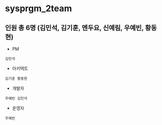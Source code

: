 # sysprgm_2team
## 인원 총 6명 (김민석, 김기훈, 멘두요, 신예림, 우예빈, 황동현)
* PM
<pre><code>김민석</code></pre>
* 아키텍트
<pre><code>김기훈 황동현</code></pre>
* 개발자
<pre><code>우예빈 김민석</code></pre>
* 운영자
<pre><code>우예빈</code></pre>
